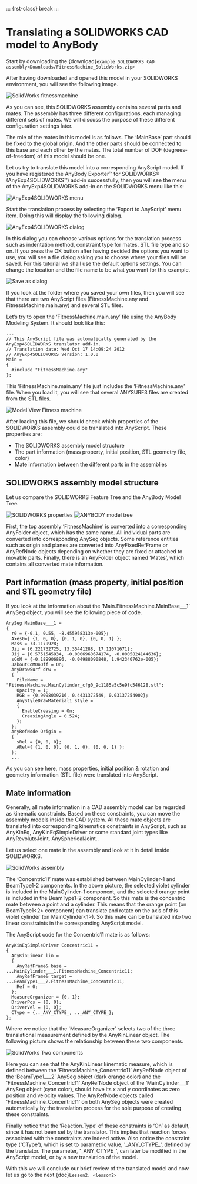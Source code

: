 ::: {rst-class} break
:::

# Translating a SOLIDWORKS CAD model to AnyBody

Start by downloading the {download}`example SOLIDWORKS CAD assembly<Downloads/FitnessMachine_SolidWorks.zip>`

After having downloaded and opened this model in your SOLIDWORKS
environment, you will see the following image.

![SolidWorks fitnessmachine](_static/lesson1/lesson1_image1.png)

As you can see, this SOLIDWORKS assembly contains several parts and
mates. The assembly has three different configurations, each managing
different sets of mates. We will discuss the purpose of these different
configuration settings later.

The role of the mates in this model is as follows. The ‘MainBase’ part
should be fixed to the global origin. And the other parts should be
connected to this base and each other by the mates. The total number of
DOF (degrees-of-freedom) of this model should be one.

Let us try to translate this model into a corresponding AnyScript model.
If you have registered the AnyBody Exporter™ for SOLIDWORKS®
(AnyExp4SOLIDWORKS™) add-in successfully, then you will see the menu of
the AnyExp4SOLIDWORKS add-in on the SOLIDWORKS menu like this:

![AnyExp4SOLIDWORKS menu](_static/lesson1/lesson1_image2.png)

Start the translation process by selecting the ‘Export to AnyScript’
menu item. Doing this will display the following dialog.

![AnyExp4SOLIDWORKS dialog](_static/lesson1/lesson1_image3.png)

In this dialog you can choose various options for the translation
process such as indentation method, constraint type for mates, STL file
type and so on. If you press the OK button after having decided the
options you want to use, you will see a file dialog asking you to choose
where your files will be saved. For this tutorial we shall use the
default options settings. You can change the location and the file name
to be what you want for this example.

![Save as dialog](_static/lesson1/lesson1_image4.PNG)

If you look at the folder where you saved your own files, then you will
see that there are two AnyScript files (FitnessMachine.any and
FitnessMachine.main.any) and several STL files.

Let’s try to open the ‘FitnessMachine.main.any’ file using the AnyBody
Modeling System. It should look like this:

```AnyScriptDoc
...
// This AnyScript file was automatically generated by the AnyExp4SOLIDWORKS translator add-in.
// Translation date: Wed Oct 17 14:09:24 2012
// AnyExp4SOLIDWORKS Version: 1.0.0
Main =
{
  #include "FitnessMachine.any"
};
```

This ‘FitnessMachine.main.any’ file just includes the
‘FitnessMachine.any’ file. When you load it, you will see that several
ANYSURF3 files are created from the STL files.

![Model View Fitness machine](_static/lesson1/lesson1_image5.png)

After loading this file, we should check which properties of the
SOLIDWORKS assembly could be translated into AnyScript. These properties
are:

- The SOLIDWORKS assembly model structure
- The part information (mass property, initial position, STL geometry
  file, color)
- Mate information between the different parts in the assemblies

## SOLIDWORKS assembly model structure

Let us compare the SOLIDWORKS Feature Tree and the AnyBody Model Tree.

![SOLIDWORKS properties](_static/lesson1/lesson1_image6.png)  ![ANYBODY model tree](_static/lesson1/lesson1_image7.PNG)

First, the top assembly ‘FitnessMachine’ is converted into a
corresponding AnyFolder object, which has the same name. All individual
parts are converted into corresponding AnySeg objects. Some reference
entities such as origin and planes are converted into AnyFixedRefFrame
or AnyRefNode objects depending on whether they are fixed or attached to
movable parts. Finally, there is an AnyFolder object named ‘Mates’,
which contains all converted mate information.

## Part information (mass property, initial position and STL geometry file)

If you look at the information about the
‘Main.FitnessMachine.MainBase\_\_\_1’ AnySeg object, you will see the
following piece of code.

```AnyScriptDoc
AnySeg MainBase___1 =
{
  r0 = {-0.1, 0.55, -8.455958313e-005};
  Axes0={ {1, 0, 0}, {0, 1, 0}, {0, 0, 1} };
  Mass = 73.1179928;
  Jii = {6.221732725, 13.35441288, 17.11071671};
  Jij = {0.5751545834, -0.0006960674174, -0.0005824144636};
  sCoM = {-0.189906896, -0.04988090848, 1.942340762e-005};
  JaboutCoMOnOff = On;
  AnyDrawSurf drw =
  {
    FileName = "FitnessMachine.MainCylinder_cfg0_9c1185a5c5e9fc546128.stl";
    Opacity = 1;
    RGB = {0.9098039216, 0.4431372549, 0.03137254902};
    AnyStyleDrawMaterial1 style =
    {
      EnableCreasing = On;
      CreasingAngle = 0.524;
    };
  };
  AnyRefNode Origin =
  {
    sRel = {0, 0, 0};
    ARel={ {1, 0, 0}, {0, 1, 0}, {0, 0, 1} };
  };
  ...
```

As you can see here, mass properties, initial position & rotation and
geometry information (STL file) were translated into AnyScript.

## Mate information

Generally, all mate information in a CAD assembly model can be regarded
as kinematic constraints. Based on these constraints, you can move the
assembly models inside the CAD system. All these mate objects are
translated into corresponding kinematics constraints in AnyScript, such
as AnyKinEq, AnyKinEqSimpleDriver or some standard joint types like
AnyRevoluteJoint, AnySphericalJoint..

Let us select one mate in the assembly and look at it in detail inside
SOLIDWORKS.

![SolidWorks assembly](_static/lesson1/lesson1_image8.png)

The ‘Concentric11’ mate was established between MainCylinder-1 and
BeamType1-2 components. In the above picture, the selected violet
cylinder is included in the MainCylinder-1 component, and
the selected orange point is included in the BeamType1-2 component. So
this mate is the concentric mate between a point and a cylinder. This
means that the orange point (on BeamType1\<2> component) can translate and
rotate on the axis of this violet cylinder (on MainCylinder\<1>). So this
mate can be translated into two linear constraints in the corresponding
AnyScript model.

The AnyScript code for the Concentric11 mate is as follows:

```AnyScriptDoc
AnyKinEqSimpleDriver Concentric11 =
{
  AnyKinLinear lin =
  {
    AnyRefFrame& base = ...MainCylinder___1.FitnessMachine_Concentric11;
    AnyRefFrame& target = ...BeamType1___2.FitnessMachine_Concentric11;
    Ref = 0;
  };
  MeasureOrganizer = {0, 1};
  DriverPos = {0, 0};
  DriverVel = {0, 0};
  CType = {.._ANY_CTYPE_, .._ANY_CTYPE_};
};
```

Where we notice that the 'MeasureOrganizer' selects two of the three
translational measurement defined by the AnyKinLinear object. The
following picture shows the relationship between these two components.

![SolidWorks Two components](_static/lesson1/lesson1_image9.png)

Here you can see that the AnyKinLinear kinematic measure, which is
defined between the ‘FitnessMachine_Concentric11’ AnyRefNode object of
the ‘BeamType1\_\_\_2’ AnySeg object (dark orange color) and the
‘FitnessMachine_Concentric11’ AnyRefNode object of the
‘MainCylinder\_\_\_1’ AnySeg object (cyan color), should have its x and
y coordinates as zero position and velocity values. The AnyRefNode
objects called ‘FitnessMachine_Concentric11’ on both AnySeg objects
were created automatically by the translation process for the sole
purpose of creating these constraints.

Finally notice that the ‘Reaction.Type’ of these constraints is ‘On’ as
default, since it has not been set by the translator. This implies that
reaction forces associated with the constraints are indeed active. Also
notice the constraint type ('CType'), which is set to parametric value,
'\_ANY_CTYPE\_', defined by the translator. The parameter,
'\_ANY_CTYPE\_', can later be modified in the AnyScript model, or by a
new translation of the model.

With this we will conclude our brief review of the translated model and
now let us go to the next {doc}`Lesson2. <lesson2>`


